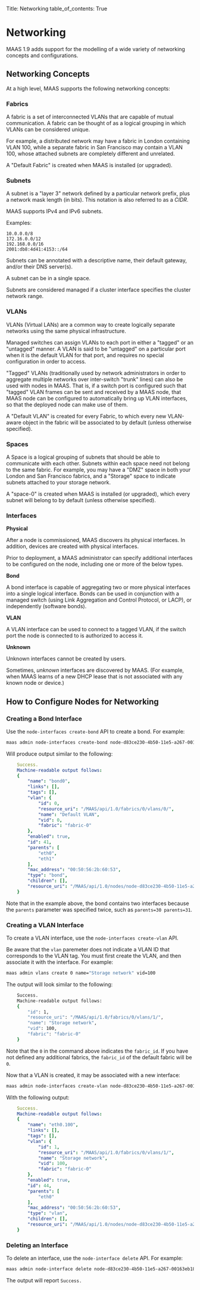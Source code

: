 Title: Networking
table_of_contents: True

# Networking

MAAS 1.9 adds support for the modelling of a wide variety of networking
concepts and configurations.

## Networking Concepts

At a high level, MAAS supports the following networking concepts:

### Fabrics

A fabric is a set of interconnected VLANs that are capable of mutual
communication. A fabric can be thought of as a logical grouping in which VLANs
can be considered unique.

For example, a distributed network may have a fabric in London containing VLAN
100, while a separate fabric in San Francisco may contain a VLAN 100, whose
attached subnets are completely different and unrelated.

A "Default Fabric" is created when MAAS is installed (or upgraded).

### Subnets

A subnet is a "layer 3" network defined by a particular network prefix, plus a
network mask length (in bits). This notation is also referred to as a *CIDR*.

MAAS supports IPv4 and IPv6 subnets.

Examples:

```no-highlight
10.0.0.0/8
172.16.0.0/12
192.168.0.0/16
2001:db8:4d41:4153::/64
```

Subnets can be annotated with a descriptive name, their default gateway,
and/or their DNS server(s).

A subnet can be in a single space.

Subnets are considered managed if a cluster interface specifies the cluster
network range.

### VLANs

VLANs (Virtual LANs) are a common way to create logically separate networks
using the same physical infrastructure.

Managed switches can assign VLANs to each port in either a "tagged" or an
"untagged" manner. A VLAN is said to be "untagged" on a particular port when
it is the default VLAN for that port, and requires no special configuration in
order to access.

"Tagged" VLANs (traditionally used by network administrators in order to
aggregate multiple networks over inter-switch "trunk" lines) can also be used
with nodes in MAAS. That is, if a switch port is configured such that "tagged"
VLAN frames can be sent and received by a MAAS node, that MAAS node can be
configured to automatically bring up VLAN interfaces, so that the deployed
node can make use of them.

A "Default VLAN" is created for every Fabric, to which every new VLAN-aware
object in the fabric will be associated to by default (unless otherwise
specified).

### Spaces

A Space is a logical grouping of subnets that should be able to communicate
with each other. Subnets within each space need not belong to the same fabric.
For example, you may have a "DMZ" space in both your London and San Francisco
fabrics, and a "Storage" space to indicate subnets attached to your storage
network.

A "space-0" is created when MAAS is installed (or upgraded), which every
subnet will belong to by default (unless otherwise specified).

### Interfaces

**Physical**

After a node is commissioned, MAAS discovers its physical interfaces. In
addition, devices are created with physical interfaces.

Prior to deployment, a MAAS administrator can specify additional interfaces to
be configured on the node, including one or more of the below types.

**Bond**

A bond interface is capable of aggregating two or more physical interfaces
into a single logical interface. Bonds can be used in conjunction with a
managed switch (using Link Aggregation and Control Protocol, or LACP), or
independently (software bonds).

**VLAN**

A VLAN interface can be used to connect to a tagged VLAN, if the switch port
the node is connected to is authorized to access it.

**Unknown**

Unknown interfaces cannot be created by users.

Sometimes, *unknown* interfaces are discovered by MAAS. (For example, when
MAAS learns of a new DHCP lease that is not associated with any known node or
device.)

## How to Configure Nodes for Networking

### Creating a Bond Interface

Use the `node-interfaces create-bond` API to create a bond. For example:

```bash
maas admin node-interfaces create-bond node-d83ce230-4b50-11e5-a267-00163eb185eb name=bond0 vlan=0 parents=30 parents=31 mac_address=00:50:56:2b:60:53
```

Will produce output similar to the following:

```yaml
    Success.
    Machine-readable output follows:
    {
        "name": "bond0",
        "links": [],
        "tags": [],
        "vlan": {
            "id": 0,
            "resource_uri": "/MAAS/api/1.0/fabrics/0/vlans/0/",
            "name": "Default VLAN",
            "vid": 0,
            "fabric": "fabric-0"
        },
        "enabled": true,
        "id": 41,
        "parents": [
            "eth0",
            "eth1"
        ],
        "mac_address": "00:50:56:2b:60:53",
        "type": "bond",
        "children": [],
        "resource_uri": "/MAAS/api/1.0/nodes/node-d83ce230-4b50-11e5-a267-00163eb185eb/interfaces/41/"
    }
```

Note that in the example above, the bond contains two interfaces because the
`parents` parameter was specified twice, such as `parents=30 parents=31`.

### Creating a VLAN Interface

To create a VLAN interface, use the `node-interfaces create-vlan` API.

Be aware that the `vlan` paremeter does not indicate a VLAN ID that
corresponds to the VLAN tag. You must first create the VLAN, and then
associate it with the interface. For example:

```bash
maas admin vlans create 0 name="Storage network" vid=100
```
The output will look similar to the following:

```bash
    Success.
    Machine-readable output follows:
    {
        "id": 1,
        "resource_uri": "/MAAS/api/1.0/fabrics/0/vlans/1/",
        "name": "Storage network",
        "vid": 100,
        "fabric": "fabric-0"
    }
```

Note that the `0` in the command above indicates the `fabric_id`. If you have
not defined any additional fabrics, the `fabric_id` of the default fabric will
be `0`.

Now that a VLAN is created, it may be associated with a new interface:

```bash
maas admin node-interfaces create-vlan node-d83ce230-4b50-11e5-a267-00163eb185eb vlan=1 parent=30
```

With the following output:

```yaml
    Success.
    Machine-readable output follows:
    {
        "name": "eth0.100",
        "links": [],
        "tags": [],
        "vlan": {
            "id": 1,
            "resource_uri": "/MAAS/api/1.0/fabrics/0/vlans/1/",
            "name": "Storage network",
            "vid": 100,
            "fabric": "fabric-0"
        },
        "enabled": true,
        "id": 44,
        "parents": [
            "eth0"
        ],
        "mac_address": "00:50:56:2b:60:53",
        "type": "vlan",
        "children": [],
        "resource_uri": "/MAAS/api/1.0/nodes/node-d83ce230-4b50-11e5-a267-00163eb185eb/interfaces/44/"
    }
```

### Deleting an Interface

To delete an interface, use the `node-interface delete` API. For example:

```bash
maas admin node-interface delete node-d83ce230-4b50-11e5-a267-00163eb185eb 41
```
The output will report `Success.`
